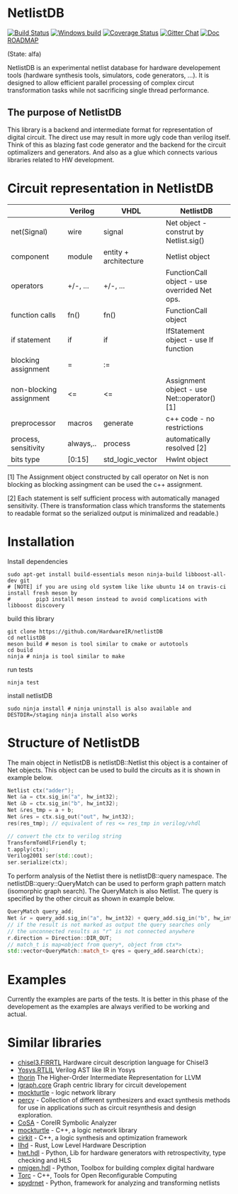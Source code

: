 # NetlistDB 
[![Build Status](https://travis-ci.org/HardwareIR/netlistDB.svg?branch=master)](https://travis-ci.org/HardwareIR/netlistDB)
[![Windows build](https://ci.appveyor.com/api/projects/status/9a9ckao995bcetbk/branch/master?svg=true)](https://ci.appveyor.com/project/Nic3084362/netlistdb/branch/master)
[![Coverage Status](https://coveralls.io/repos/github/HardwareIR/hardwareIr/badge.svg?branch=master)](https://coveralls.io/github/HardwareIR/hardwareIr?branch=master)
[![Gitter Chat](https://badges.gitter.im/Join%20Chat.svg)](https://gitter.im/netlistDB/community)
[![Doc](https://readthedocs.org/projects/netlistdb/badge/?version=latest)](http://netlistdb.readthedocs.io/en/latest/?badge=latest) 
[ROADMAP](https://drive.google.com/file/d/1zyegLIf7VaBRyb-ED5vgOMmHzW4SRZLp/view?usp=sharing)

(State: alfa)

NetlistDB is an experimental netlist database for hardware developement tools (hardware synthesis tools, simulators, code generators, ...).
It is designed to allow efficient parallel processing of complex circut transformation tasks while not sacrificing single thread performance.

## The purpose of NetlistDB

This library is a backend and intermediate format for representation of digital circuit. The direct use may result in more ugly code than verilog itself. Think of this as blazing fast code generator and the backend for the circuit optimalizers and generators. And also as a glue which connects various libraries related to HW development.

# Circuit representation in NetlistDB


|                         | Verilog   | VHDL                  |  NetlistDB                                    |
|:------------------------|-----------|-----------------------|-----------------------------------------------|
| net(Signal)             | wire      | signal                |  Net object - construt by Netlist.sig()       |
| component               | module    | entity + architecture |  Netlist object                               |
| operators               | +/-, ...  | +/-, ...              |  FunctionCall object - use overrided Net ops. |
| function calls          | fn()      | fn()                  |  FunctionCall object                          |
| if statement            | if        | if                    |  IfStatement object - use If function         |
| blocking assignment     | =         | :=                    |                                               |
| non-blocking assignment | <=        | <=                    |  Assignment object - use Net::operator() [1]  |
| preprocessor            | macros    | generate              |  c++ code - no restrictions                   |
| process, sensitivity    | always,.. | process               |  automatically resolved [2]                   |
| bits type               | [0:15]    | std_logic_vector      | HwInt object                                  |

[1] The Assignment object constructed by call operator on Net is non blocking as blocking assingment can be used the c++ assignment.

[2] Each statement is self sufficient process with automatically managed sensitivity. (There is transformation class which transforms the statements to readable format so the serialized output is minimalized and readable.)
    

# Installation

Install dependencies
```
sudo apt-get install build-essentials meson ninja-build libboost-all-dev git
# [NOTE] if you are using old system like like ubuntu 14 on travis-ci install fresh meson by
#        pip3 install meson instead to avoid complications with libboost discovery
```

build this library
```
git clone https://github.com/HardwareIR/netlistDB
cd netlistDB
meson build # meson is tool similar to cmake or autotools
cd build
ninja # ninja is tool similar to make
```

run tests
```
ninja test
```

install netlistDB
```
sudo ninja install # ninja uninstall is also available and DESTDIR=/staging ninja install also works
```



# Structure of NetlistDB

The main object in NetlistDB is netlistDB::Netlist this object is a container of Net objects.
This object can be used to build the circuits as it is shown in example below.

```cpp
Netlist ctx("adder");
Net &a = ctx.sig_in("a", hw_int32);
Net &b = ctx.sig_in("b", hw_int32);
Net &res_tmp = a + b;
Net &res = ctx.sig_out("out", hw_int32);
res(res_tmp); // equivalent of res <= res_tmp in verilog/vhdl

// convert the ctx to verilog string
TransformToHdlFriendly t;
t.apply(ctx);
Verilog2001 ser(std::cout);
ser.serialize(ctx);
```

To perform analysis of the Netlist there is netlistDB::query namespace.
The netlistDB::query::QueryMatch can be used to perform graph pattern match (isomorphic graph search).
The QueryMatch is also Netlist. The query is specified by the other circuit as shown in example below.

```cpp
QueryMatch query_add;
Net &r = query_add.sig_in("a", hw_int32) + query_add.sig_in("b", hw_int32);
// if the result is not marked as output the query searches only
// the unconnected results as "r" is not connected anywhere 
r.direction = Direction::DIR_OUT;
// match_t is map<object from query*, object from ctx*>
std::vector<QueryMatch::match_t> qres = query_add.search(ctx);
```

# Examples

Currently the examples are parts of the tests. It is better in this phase of the developement as the examples are always verified to be working and actual.

# Similar libraries

* [chisel3.FIRRTL](https://github.com/freechipsproject/firrtl) Hardware circuit description language for Chisel3
* [Yosys.RTLIL](https://github.com/YosysHQ/yosys) Verilog AST like IR in Yosys
* [thorin](https://github.com/AnyDSL/thorin) The Higher-Order Intermediate Representation for LLVM
* [lgraph.core](https://github.com/masc-ucsc/lgraph/tree/master/core) Graph centric library for circuit developement
* [mockturtle](https://github.com/lsils/mockturtle) - logic network library
* [percy](https://github.com/whaaswijk/percy) - Collection of different synthesizers and exact synthesis methods for use in applications such as circuit resynthesis and design exploration.
* [CoSA](https://github.com/cristian-mattarei/CoSA) - CoreIR Symbolic Analyzer
* [mockturtle](https://github.com/lsils/mockturtle) - C++, a logic network library
* [cirkit](https://github.com/msoeken/cirkit) - C++, a logic synthesis and optimization framework
* [llhd](https://github.com/fabianschuiki/llhd) - Rust, Low Level Hardware Description
* [hwt.hdl](https://github.com/Nic30/hwt) - Python, Lib for hardware generators with retrospectivity, type checking and HLS
* [nmigen.hdl](https://github.com/m-labs/nmigen/tree/master/nmigen/hdl) - Python, Toolbox for building complex digital hardware
* [Torc](http://torc-isi.sourceforge.net/) - C++, Tools for Open Reconfigurable Computing
* [spydrnet](https://github.com/byuccl/spydrnet) - Python, framework for analyzing and transforming netlists
